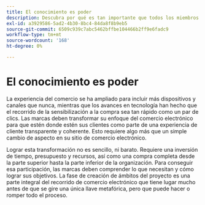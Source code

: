 ```yaml
---
title: El conocimiento es poder
description: Descubra por qué es tan importante que todos los miembros de su organización inviertan en su implementación de Adobe Commerce.
exl-id: a3929586-5ad2-4b30-8bc4-84da8f8b9eb5
source-git-commit: 6509c939c7abc5462bffbe104466b2ff9e6fadc9
workflow-type: tm+mt
source-wordcount: '168'
ht-degree: 0%

---
```


# El conocimiento es poder

La experiencia del comercio se ha ampliado para incluir más dispositivos y canales que nunca, mientras que los avances en tecnología han hecho que el recorrido de la sensibilización a la compra sea tan rápido como un par de clics. Las marcas deben transformar su enfoque del comercio electrónico para que estén donde estén sus clientes como parte de una experiencia de cliente transparente y coherente. Esto requiere algo más que un simple cambio de aspecto en su sitio de comercio electrónico.

Lograr esta transformación no es sencillo, ni barato. Requiere una inversión de tiempo, presupuesto y recursos, así como una compra completa desde la parte superior hasta la parte inferior de la organización. Para conseguir esa participación, las marcas deben comprender lo que necesitan y cómo lograr sus objetivos. La fase de creación de ámbitos del proyecto es una parte integral del recorrido de comercio electrónico que tiene lugar mucho antes de que se gire una única llave metafórica, pero que puede hacer o romper todo el proceso.
